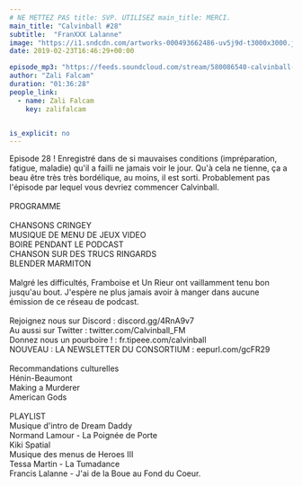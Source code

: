 ```yaml
---
# NE METTEZ PAS title: SVP. UTILISEZ main_title: MERCI.
main_title: "Calvinball #28"
subtitle:  "FranXXX Lalanne"
image: "https://i1.sndcdn.com/artworks-000493662486-uv5j9d-t3000x3000.jpg"
date: 2019-02-23T16:46:29+00:00

episode_mp3: "https://feeds.soundcloud.com/stream/580086540-calvinball-radio-calvinball-28-franxxx-lalanne.mp3"
author: "Zali Falcam"
duration: "01:36:28"
people_link: 
  - name: Zali Falcam
    key: zalifalcam


is_explicit: no
---
```


<PodcastHeader/>

<!-- ECRIRE LA DESCRIPTION DE L'EPISODE SOUS CETTE LIGNE -->
Episode 28 ! Enregistré dans de si mauvaises conditions (impréparation, fatigue, maladie) qu'il a failli ne jamais voir le jour. Qu'à cela ne tienne, ça a beau être très très bordélique, au moins, il est sorti. Probablement pas l'épisode par lequel vous devriez commencer Calvinball.<br><br>PROGRAMME<br><br>CHANSONS CRINGEY<br>MUSIQUE DE MENU DE JEUX VIDEO<br>BOIRE PENDANT LE PODCAST<br>CHANSON SUR DES TRUCS RINGARDS<br>BLENDER MARMITON<br><br>Malgré les difficultés, Framboise et Un Rieur ont vaillamment tenu bon jusqu'au bout. J'espère ne plus jamais avoir à manger dans aucune émission de ce réseau de podcast.<br><br>Rejoignez nous sur Discord : discord.gg/4RnA9v7<br>Au aussi sur Twitter : twitter.com/Calvinball_FM<br>Donnez nous un pourboire ! : fr.tipeee.com/calvinball<br>NOUVEAU : LA NEWSLETTER DU CONSORTIUM : eepurl.com/gcFR29<br><br>Recommandations culturelles<br>Hénin-Beaumont<br>Making a Murderer<br>American Gods<br><br>PLAYLIST<br>Musique d'intro de Dream Daddy<br>Normand Lamour - La Poignée de Porte<br>Kiki Spatial<br>Musique des menus de Heroes III<br>Tessa Martin - La Tumadance<br>Francis Lalanne - J'ai de la Boue au Fond du Coeur.

